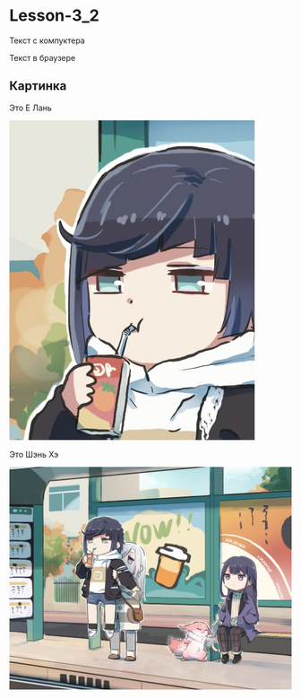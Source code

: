 ﻿# Lesson-3_2

Текст с компуктера

Текст в браузере

## Картинка

Это Е Лань

![e_lan](e_lan.jpg)

Это Шэнь Хэ

![Shen_He](shen_he.jpg)
